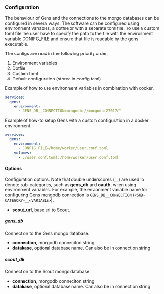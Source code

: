 ### Configuration

The behaviour of Gens and the connections to the mongo databases can be configured in several ways. The software can be configured using environment variables, a dotfile or with a separate toml file. To use a custom toml file the user have to specify the path to the file with the environment variable CONIFG_FILE and ensure that file is readable by the gens executable.

The configs are read in the following priority order,

1.	Environment variables
2.	Dotfile
3.	Custom toml
4.	Default configuration (stored in config.toml)

Example of how to use environment variables in combination with docker.

```yaml
services:
  gens:
    environment:
      - GENS_DB__CONNECTION=mongodb://mongodb:27017/"
```

Example of how-to setup Gens with a custom configuration in a docker environment.

```yaml
services:
  gens:
    environment:
      - CONFIG_FILE=/home/worker/user.conf.toml
    volumes:
      - ./user.conf.toml:/home/worker/user.conf.toml
```

#### Options

Configuration options. Note that double underscores (`__`) are used to denote sub-categories, such as **gens_db** and **oauth**, when using environment variables. For example, the envionment variable name for configuring Gens mongodb connection is `GENS_DB__CONNECTION` (`<SUB-CATEGORY>__<VARIABLE>`).

- **scout_url**, base url to Scout.

##### gens_db

Connection to the Gens mongo database.

- **connection**, mongodb conneciton string
- **database**, optional database name. Can also be in connection string

##### scout_db

Connection to the Scout mongo database.

- **connection**, mongodb conneciton string
- **database**, optional database name. Can also be in connection string

